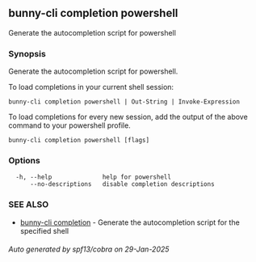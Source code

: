 ## bunny-cli completion powershell

Generate the autocompletion script for powershell

### Synopsis

Generate the autocompletion script for powershell.

To load completions in your current shell session:

	bunny-cli completion powershell | Out-String | Invoke-Expression

To load completions for every new session, add the output of the above command
to your powershell profile.


```
bunny-cli completion powershell [flags]
```

### Options

```
  -h, --help              help for powershell
      --no-descriptions   disable completion descriptions
```

### SEE ALSO

* [bunny-cli completion](bunny-cli_completion.md)	 - Generate the autocompletion script for the specified shell

###### Auto generated by spf13/cobra on 29-Jan-2025
